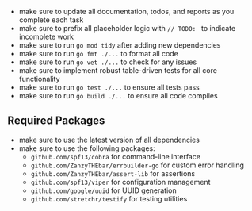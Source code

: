 - make sure to update all documentation, todos, and reports as you complete each task
- make sure to prefix all placeholder logic with `// TODO: ` to indicate incomplete work
- make sure to run `go mod tidy` after adding new dependencies
- make sure to run `go fmt ./...` to format all code
- make sure to run `go vet ./...` to check for any issues
- make sure to implement robust table-driven tests for all core functionality
- make sure to run `go test ./...` to ensure all tests pass
- make sure to run `go build ./...` to ensure all code compiles

## Required Packages
- make sure to use the latest version of all dependencies
- make sure to use the following packages:
  - `github.com/spf13/cobra` for command-line interface
  - `github.com/ZanzyTHEbar/errbuilder-go` for custom error handling
  - `github.com/ZanzyTHEbar/assert-lib` for assertions
  - `github.com/spf13/viper` for configuration management
  - `github.com/google/uuid` for UUID generation
  - `github.com/stretchr/testify` for testing utilities